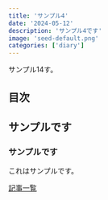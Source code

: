 ```yaml
---
title: 'サンプル4'
date: '2024-05-12'
description: 'サンプル4です'
image: 'seed-default.png'
categories: ['diary']
---
```


サンプル14す。

## 目次

## サンプルです

### サンプルです

これはサンプルです。

[記事一覧](/)